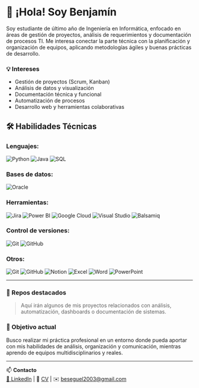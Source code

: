 # 👋 ¡Hola! Soy Benjamín

Soy estudiante de último año de Ingeniería en Informática, enfocado en áreas de gestión de proyectos, análisis de requerimientos y documentación de procesos TI. Me interesa conectar la parte técnica con la planificación y organización de equipos, aplicando metodologías ágiles y buenas prácticas de desarrollo.

### 💡 Intereses
- Gestión de proyectos (Scrum, Kanban)
- Análisis de datos y visualización
- Documentación técnica y funcional
- Automatización de procesos
- Desarrollo web y herramientas colaborativas

## 🛠️ Habilidades Técnicas

### Lenguajes:
![Python](https://img.shields.io/badge/Python-3776AB?style=for-the-badge&logo=python&logoColor=white)
![Java](https://img.shields.io/badge/Java-ED8B00?style=for-the-badge&logo=java&logoColor=white)
![SQL](https://img.shields.io/badge/SQL-4479A1?style=for-the-badge&logo=mysql&logoColor=white)

### Bases de datos:
![Oracle](https://img.shields.io/badge/Oracle-F80000?style=for-the-badge&logo=oracle&logoColor=white)

### Herramientas:
![Jira](https://img.shields.io/badge/Jira-0052CC?style=for-the-badge&logo=jira&logoColor=white)
![Power BI](https://img.shields.io/badge/Power_BI-F2C811?style=for-the-badge&logo=power-bi&logoColor=black)
![Google Cloud](https://img.shields.io/badge/Google_Cloud-4285F4?style=for-the-badge&logo=google-cloud&logoColor=white)
![Visual Studio](https://img.shields.io/badge/Visual_Studio-5C2D91?style=for-the-badge&logo=visual-studio&logoColor=white)
![Balsamiq](https://img.shields.io/badge/Balsamiq-FF6600?style=for-the-badge&logo=balsamiq&logoColor=white)

### Control de versiones:
![Git](https://img.shields.io/badge/Git-F05032?style=for-the-badge&logo=git&logoColor=white)
![GitHub](https://img.shields.io/badge/GitHub_Desktop-181717?style=for-the-badge&logo=github&logoColor=white)

### Otros:
![Git](https://img.shields.io/badge/Git-F05032?style=for-the-badge&logo=git&logoColor=white)
![GitHub](https://img.shields.io/badge/GitHub-181717?style=for-the-badge&logo=github&logoColor=white)
![Notion](https://img.shields.io/badge/Notion-000000?style=for-the-badge&logo=notion&logoColor=white)
![Excel](https://img.shields.io/badge/Microsoft_Excel-217346?style=for-the-badge&logo=microsoft-excel&logoColor=white)
![Word](https://img.shields.io/badge/Microsoft_Word-2B579A?style=for-the-badge&logo=microsoft-word&logoColor=white)
![PowerPoint](https://img.shields.io/badge/Microsoft_PowerPoint-B7472A?style=for-the-badge&logo=microsoft-powerpoint&logoColor=white)

---

### 📂 Repos destacados
> Aquí irán algunos de mis proyectos relacionados con análisis, automatización, dashboards o documentación de sistemas.

### 🚀 Objetivo actual
Busco realizar mi práctica profesional en un entorno donde pueda aportar con mis habilidades de análisis, organización y comunicación, mientras aprendo de equipos multidisciplinarios y reales.

---

📫 **Contacto**  
[🔗 LinkedIn](https://www.linkedin.com/in/benjamin-brice%C3%B1o/) | 📄 [CV](#) | ✉️ beseguel2003@gmail.com

